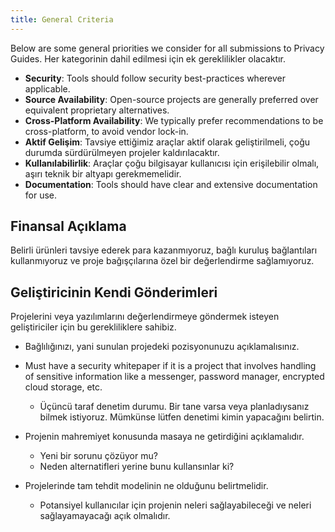 ```yaml
---
title: General Criteria
---
```


Below are some general priorities we consider for all submissions to Privacy Guides. Her kategorinin dahil edilmesi için ek gereklilikler olacaktır.

- **Security**: Tools should follow security best-practices wherever applicable.
- **Source Availability**: Open-source projects are generally preferred over equivalent proprietary alternatives.
- **Cross-Platform Availability**: We typically prefer recommendations to be cross-platform, to avoid vendor lock-in.
- **Aktif Gelişim**: Tavsiye ettiğimiz araçlar aktif olarak geliştirilmeli, çoğu durumda sürdürülmeyen projeler kaldırılacaktır.
- **Kullanılabilirlik**: Araçlar çoğu bilgisayar kullanıcısı için erişilebilir olmalı, aşırı teknik bir altyapı gerekmemelidir.
- **Documentation**: Tools should have clear and extensive documentation for use.

## Finansal Açıklama

Belirli ürünleri tavsiye ederek para kazanmıyoruz, bağlı kuruluş bağlantıları kullanmıyoruz ve proje bağışçılarına özel bir değerlendirme sağlamıyoruz.

## Geliştiricinin Kendi Gönderimleri

Projelerini veya yazılımlarını değerlendirmeye göndermek isteyen geliştiriciler için bu gerekliliklere sahibiz.

- Bağlılığınızı, yani sunulan projedeki pozisyonunuzu açıklamalısınız.

- Must have a security whitepaper if it is a project that involves handling of sensitive information like a messenger, password manager, encrypted cloud storage, etc.
    - Üçüncü taraf denetim durumu. Bir tane varsa veya planladıysanız bilmek istiyoruz. Mümkünse lütfen denetimi kimin yapacağını belirtin.

- Projenin mahremiyet konusunda masaya ne getirdiğini açıklamalıdır.
    - Yeni bir sorunu çözüyor mu?
    - Neden alternatifleri yerine bunu kullansınlar ki?

- Projelerinde tam tehdit modelinin ne olduğunu belirtmelidir.
    - Potansiyel kullanıcılar için projenin neleri sağlayabileceği ve neleri sağlayamayacağı açık olmalıdır.

